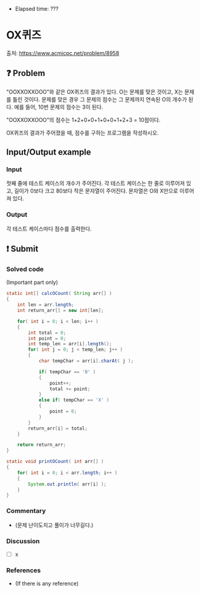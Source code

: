 - Elapsed time: ???

# OX퀴즈
출처: https://www.acmicpc.net/problem/8958

## :question: Problem
"OOXXOXXOOO"와 같은 OX퀴즈의 결과가 있다. O는 문제를 맞은 것이고, X는 문제를 틀린 것이다. 문제를 맞은 경우 그 문제의 점수는 그 문제까지 연속된 O의 개수가 된다. 예를 들어, 10번 문제의 점수는 3이 된다.

"OOXXOXXOOO"의 점수는 1+2+0+0+1+0+0+1+2+3 = 10점이다.

OX퀴즈의 결과가 주어졌을 때, 점수를 구하는 프로그램을 작성하시오.

## Input/Output example
### Input
첫째 줄에 테스트 케이스의 개수가 주어진다. 각 테스트 케이스는 한 줄로 이루어져 있고, 길이가 0보다 크고 80보다 작은 문자열이 주어진다. 문자열은 O와 X만으로 이루어져 있다.

### Output
각 테스트 케이스마다 점수를 출력한다.

## :exclamation: Submit
### Solved code
(Important part only)
``` java
static int[] calcOCount( String arr[] )
{
    int len = arr.length;
    int return_arr[] = new int[len];

    for( int i = 0; i < len; i++ )
    {
        int total = 0;
        int point = 0;
        int temp_len = arr[i].length();
        for( int j = 0; j < temp_len; j++ )
        {
            char tempChar = arr[i].charAt( j );

            if( tempChar == 'O' )
            {
                point++;
                total += point;
            }
            else if( tempChar == 'X' )
            {
                point = 0;
            }
        }
        return_arr[i] = total;
    }

    return return_arr;
}

static void printOCount( int arr[] )
{
    for( int i = 0; i < arr.length; i++ )
    {
        System.out.println( arr[i] );
    }
}
```

### Commentary
- (문제 난이도치고 풀이가 너무길다.)

### Discussion
- [ ] x

### References
- (If there is any reference)